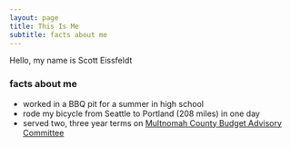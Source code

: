 ```yaml
---
layout: page
title: This Is Me
subtitle: facts about me
---
```


Hello, my name is Scott Eissfeldt

### facts about me
- worked in a BBQ pit for a summer in high school
- rode my bicycle from Seattle to Portland (208 miles) in one day
- served two, three year terms on [Multnomah County Budget Advisory Committee](http://multnomah.granicus.com/MetaViewer.php?view_id=3&clip_id=418&meta_id=25955)
